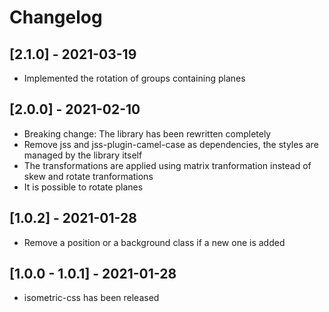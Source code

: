 # Changelog

## [2.1.0] - 2021-03-19

- Implemented the rotation of groups containing planes

## [2.0.0] - 2021-02-10

- Breaking change: The library has been rewritten completely
- Remove jss and jss-plugin-camel-case as dependencies, the styles are managed by the library itself
- The transformations are applied using matrix tranformation instead of skew and rotate tranformations
- It is possible to rotate planes

## [1.0.2] - 2021-01-28

- Remove a position or a background class if a new one is added

## [1.0.0 - 1.0.1] - 2021-01-28

- isometric-css has been released